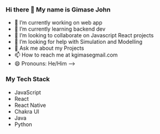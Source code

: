 ### Hi there 👋 My name is Gimase John


- 🔭 I’m currently working on web app
- 🌱 I’m currently learning backend dev
- 👯 I’m looking to collaborate on Javascript React projects
- 🤔 I’m looking for help with Simulation and Modelling
- 💬 Ask me about my Projects
- 📫 How to reach me at kgimasegmail.com
- 😄 Pronouns: He/Him
-->
### My Tech Stack

- JavaScript
- React
- React Native
- Chakra UI
- Java
- Python

### 
